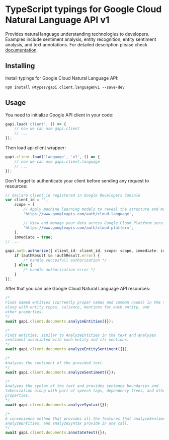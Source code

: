 # TypeScript typings for Google Cloud Natural Language API v1

Provides natural language understanding technologies to developers. Examples include sentiment analysis, entity recognition, entity sentiment analysis, and text annotations.
For detailed description please check [documentation](https://cloud.google.com/natural-language/).

## Installing

Install typings for Google Cloud Natural Language API:

```
npm install @types/gapi.client.language@v1 --save-dev
```

## Usage

You need to initialize Google API client in your code:

```typescript
gapi.load('client', () => {
    // now we can use gapi.client
    // ...
});
```

Then load api client wrapper:

```typescript
gapi.client.load('language', 'v1', () => {
    // now we can use gapi.client.language
    // ...
});
```

Don't forget to authenticate your client before sending any request to resources:

```typescript
// declare client_id registered in Google Developers Console
var client_id = '',
    scope = [
        // Apply machine learning models to reveal the structure and meaning of text
        'https://www.googleapis.com/auth/cloud-language',

        // View and manage your data across Google Cloud Platform services
        'https://www.googleapis.com/auth/cloud-platform',
    ],
    immediate = true;
// ...

gapi.auth.authorize({ client_id: client_id, scope: scope, immediate: immediate }, (authResult) => {
    if (authResult && !authResult.error) {
        /* handle succesfull authorization */
    } else {
        /* handle authorization error */
    }
});
```

After that you can use Google Cloud Natural Language API resources:

```typescript
/* 
Finds named entities (currently proper names and common nouns) in the text
along with entity types, salience, mentions for each entity, and
other properties.  
*/
await gapi.client.documents.analyzeEntities({});

/* 
Finds entities, similar to AnalyzeEntities in the text and analyzes
sentiment associated with each entity and its mentions.  
*/
await gapi.client.documents.analyzeEntitySentiment({});

/* 
Analyzes the sentiment of the provided text.  
*/
await gapi.client.documents.analyzeSentiment({});

/* 
Analyzes the syntax of the text and provides sentence boundaries and
tokenization along with part of speech tags, dependency trees, and other
properties.  
*/
await gapi.client.documents.analyzeSyntax({});

/* 
A convenience method that provides all the features that analyzeSentiment,
analyzeEntities, and analyzeSyntax provide in one call.  
*/
await gapi.client.documents.annotateText({});
```
